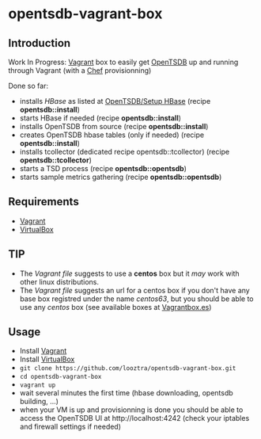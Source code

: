 opentsdb-vagrant-box
====================

## Introduction

Work In Progress: [Vagrant](http://vagrantup.com/) box to easily get [OpenTSDB](http://opentsdb.net/ "OpenTSDB") up and running through Vagrant (with a [Chef](http://wiki.opscode.com/display/chef/Home) provisionning)

Done so far:
* installs  *HBase* as listed at [OpenTSDB/Setup HBase](http://opentsdb.net/setup-hbase.html) (recipe **opentsdb::install**)
* starts HBase if needed (recipe **opentsdb::install**)
* installs OpenTSDB from source (recipe **opentsdb::install**)
* creates OpenTSDB hbase tables (only if needed) (recipe **opentsdb::install**)
* installs tcollector (dedicated recipe opentsdb::tcollector) (recipe **opentsdb::tcollector**)
* starts a TSD process (recipe **opentsdb::opentsdb**)
* starts sample metrics gathering (recipe **opentsdb::opentsdb**)

## Requirements

* [Vagrant](http://vagrantup.com/)
* [VirtualBox](https://www.virtualbox.org/)


## TIP

* The *Vagrant file* suggests to use a **centos** box but it *may* work with other linux distributions.
* The *Vagrant file* suggests an url for a centos box if you don't have any base box registred under the name *centos63*, but you should be able to use any *centos* box (see available boxes at [Vagrantbox.es](http://www.vagrantbox.es/))

## Usage

* Install [Vagrant](http://vagrantup.com/)
* Install [VirtualBox](https://www.virtualbox.org/)
* `git clone https://github.com/looztra/opentsdb-vagrant-box.git`
* `cd opentsdb-vagrant-box`
* `vagrant up`
* wait several minutes the first time (hbase downloading, opentsdb building, ...)
* when your VM is up and provisionning is done you should be able to access the OpenTSDB UI at http://localhost:4242 (check your iptables and firewall settings if needed)


